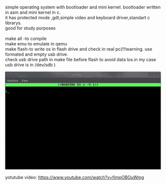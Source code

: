 simple operating system with bootloader and mini kernel.
bootloader written in asm and mini kernel in c.  
it has protected mode ,gdt,simple video and keyboard driver,standart c librarys.  
good for study purposes  
<br/>
make all -to compile  
make emu-to emulate in qemu  
make flash-to write os in flash drive and check in real pc(!!!warning. use formated and empty usb drive.  
check usb drive path in make file before flash to avoid data los.in my case usb drive is in /dev/sdb )  

![](nobotro_os.gif)



yotutube video:
https://www.youtube.com/watch?v=fimpOBOuWmg

